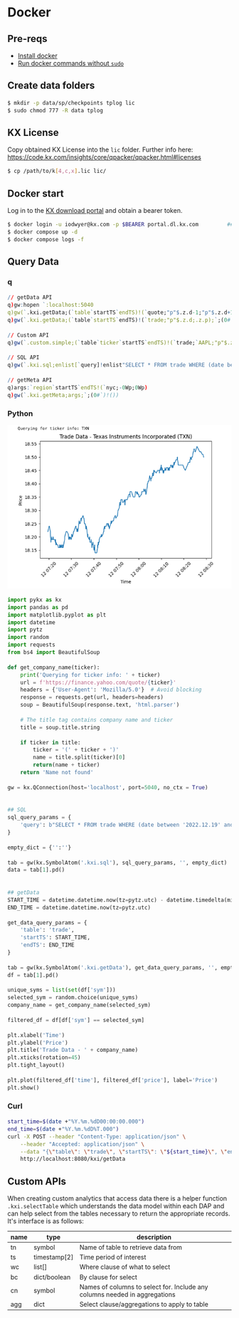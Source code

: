 
# Docker 
## Pre-reqs
* [Install docker](https://docs.docker.com/engine/install/)
* [Run docker commands without `sudo`](https://docs.docker.com/engine/install/linux-postinstall/)
## Create data folders 
```bash
$ mkdir -p data/sp/checkpoints tplog lic
$ sudo chmod 777 -R data tplog
```

## KX License
Copy obtained KX License into the `lic` folder. Further info here: https://code.kx.com/insights/core/qpacker/qpacker.html#licenses
<!-- install -D file.txt /path/to/non/existing/dir/file.txt  -->
```bash
$ cp /path/to/k[4,c,x].lic lic/
```

## Docker start
Log in to the [KX download portal](https://portal.dl.kx.com) and obtain a bearer token. 
```bash
$ docker login -u iodwyer@kx.com -p $BEARER portal.dl.kx.com         ## enter obtained credentials
$ docker compose up -d
$ docker compose logs -f 
```

## Query Data
### q
```q
// getData API
q)gw:hopen `:localhost:5040
q)gw(`.kxi.getData;(`table`startTS`endTS)!(`quote;"p"$.z.d-1;"p"$.z.d+1);`;(0#`)!())
q)gw(`.kxi.getData;(`table`startTS`endTS)!(`trade;"p"$.z.d;.z.p);`;(0#`)!())

// Custom API
q)gw(`.custom.simple;(`table`ticker`startTS`endTS)!(`trade;`AAPL;"p"$.z.d-1;"p"$.z.d+1);`;(0#`)!())

// SQL API
q)gw(`.kxi.sql;enlist[`query]!enlist"SELECT * FROM trade WHERE (date between '2022.12.19' and '2022.12.20') and (sym = 'AAPL')";`;(0#`)!())
  
// getMeta API
q)args:`region`startTS`endTS!(`nyc;-0Wp;0Wp)
q)gw(`.kxi.getMeta;args;`;(0#`)!())
```

### Python
<!-- ![](../img/python_example.png) -->
<div style="text-align: center;">
    <img src="../img/python_example.png">
</div>

<!-- <div style="text-align: center;">
    <img src="../img/python_example.png" width="1000" height="600">
</div> -->

```python
import pykx as kx
import pandas as pd
import matplotlib.pyplot as plt
import datetime
import pytz
import random
import requests
from bs4 import BeautifulSoup

def get_company_name(ticker):
    print('Querying for ticker info: ' + ticker)
    url = f'https://finance.yahoo.com/quote/{ticker}'
    headers = {'User-Agent': 'Mozilla/5.0'}  # Avoid blocking
    response = requests.get(url, headers=headers)
    soup = BeautifulSoup(response.text, 'html.parser')
    
    # The title tag contains company name and ticker
    title = soup.title.string
    
    if ticker in title:
        ticker = '(' + ticker + ')'
        name = title.split(ticker)[0]
        return(name + ticker)
    return 'Name not found'

gw = kx.QConnection(host='localhost', port=5040, no_ctx = True)                        ## SG Gateway port


## SQL
sql_query_params = {
    'query': b"SELECT * FROM trade WHERE (date between '2022.12.19' and '2022.12.20') and (sym = 'AAPL')" 
}

empty_dict = {'':''}

tab = gw(kx.SymbolAtom('.kxi.sql'), sql_query_params, '', empty_dict)
data = tab[1].pd()


## getData
START_TIME = datetime.datetime.now(tz=pytz.utc) - datetime.timedelta(minutes = 36000)   ## 15 Mins ago
END_TIME = datetime.datetime.now(tz=pytz.utc)                                           ## Now

get_data_query_params = {
    'table': 'trade',
    'startTS': START_TIME,
    'endTS': END_TIME
}

tab = gw(kx.SymbolAtom('.kxi.getData'), get_data_query_params, '', empty_dict)
df = tab[1].pd()

unique_syms = list(set(df['sym']))
selected_sym = random.choice(unique_syms)
company_name = get_company_name(selected_sym)

filtered_df = df[df['sym'] == selected_sym]

plt.xlabel('Time')
plt.ylabel('Price')
plt.title('Trade Data - ' + company_name)
plt.xticks(rotation=45)
plt.tight_layout()

plt.plot(filtered_df['time'], filtered_df['price'], label='Price')
plt.show()
```
### Curl
```bash
start_time=$(date +"%Y.%m.%dD00:00:00.000") 
end_time=$(date +"%Y.%m.%dD%T.000")
curl -X POST --header "Content-Type: application/json" \
    --header "Accepted: application/json" \
    --data "{\"table\": \"trade\", \"startTS\": \"${start_time}\", \"endTS\": \"${end_time}\"}" \
    http://localhost:8080/kxi/getData
```


## Custom APIs

When creating custom analytics that access data there is a helper function `.kxi.selectTable` which understands the data model within each DAP and can help select from the tables necessary to return the appropriate records. It's interface is as follows:

| name | type | description |
|------|-----|----------------|
| tn   | symbol | Name of table to retrieve data from |
| ts   | timestamp[2] | Time period of interest |
| wc   | list[] | Where clause of what to select | 
| bc   | dict/boolean | By clause for select |
| cn   | symbol | Names of columns to select for. Include any columns needed in aggregations |
| agg  | dict | Select clause/aggregations to apply to table |